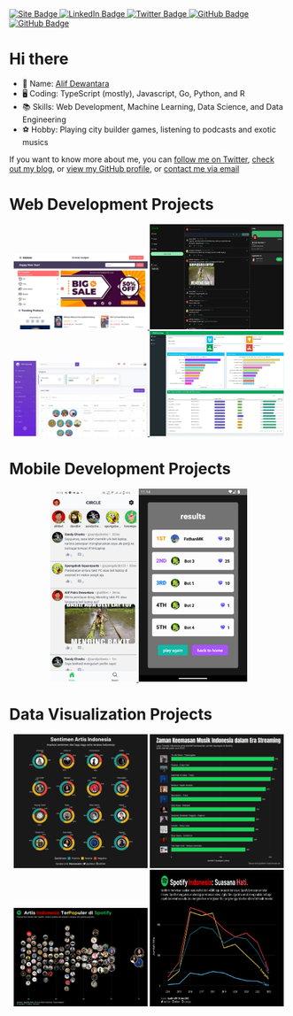 <div id="badges">
   <a href="https://alifdwt.github.io" target="_blank">
    <img src="https://img.shields.io/badge/alifdwt.github.io-black?style=for-the-badge&logo=internet&logoColor=white" alt="Site Badge"/>
  </a>
  <a href="https://www.linkedin.com/in/alifdwt/" target="_blank">
    <img src="https://img.shields.io/badge/LinkedIn-black?style=for-the-badge&logo=linkedin&logoColor=white" alt="LinkedIn Badge"/>
  </a>
  <a href="https://twitter.com/alifdwt" target="_blank">
    <img src="https://img.shields.io/badge/Twitter-black?style=for-the-badge&logo=twitter&logoColor=white" alt="Twitter Badge"/>
  </a>
  <a href="https://github.com/alifdwt" target="_blank">
    <img src="https://img.shields.io/badge/Github-black?style=for-the-badge&logo=github&logoColor=white" alt="GitHub Badge"/>
  </a>
  <a href="mailto: aputradewantara@gmail.com" target="_blank">
    <img src="https://img.shields.io/badge/Email-black?style=for-the-badge&logo=gmail&logoColor=white" alt="GitHub Badge"/>
  </a>
</div>

# Hi there

- 👨 Name: [Alif Dewantara](https://github.com/alifdwt)
- 🖥️ Coding: TypeScript (mostly), Javascript, Go, Python, and R
- 📚 Skills: Web Development, Machine Learning, Data Science, and Data Engineering
- ⚽ Hobby: Playing city builder games, listening to podcasts and exotic musics

If you want to know more about me, you can [follow me on Twitter](https://twitter.com/alifdwt), [check out my blog](https://alifdwt.github.io), or [view my GitHub profile](https://github.com/alifdwt), or [contact me via email](mailto:aputradewantara@gmail.com)

# Web Development Projects

<p align="center">
    <a href="https://haiwan.vercel.app">
        <img src="./screenshots/haiwan/haiwan-home-1.jpeg" width="48%">
    </a>
    <a href="https://github.com/alifdwt/threads-circle">
        <img src="./screenshots/circle/circle-1.jpg" width="48%" height="190px">
    </a><br />
    <a href="https://github.com/alifdwt/trivia-game-keren">
        <img src="./screenshots/trivia/trivia-admin-user-1.jpeg" width="48%">
    </a>
    <a href="https://bit.ly/48fTEUd">
        <img src="./screenshots/ppdb/ppdb-home-1.jpg" width="48%" height="190px">
    </a>
</p>

# Mobile Development Projects

<p align="center">
    <a href="https://github.com/FathanMK/Trivia-Game">
        <img src="./screenshots/circle/circle-m-1.jpg" width="31%">
    </a>
    <a href="https://github.com/FathanMK/Trivia-Game">
        <img src="./screenshots/trivia/trivia-m-1.jpg" width="39%">
    </a>
</p>

# Data Visualization Projects

<p align="center">
    <a href="https://github.com/alifdwt/Visualif/blob/main/Sentimen-Artis-Indo/sentimen-artis-indo.png"><img src="https://raw.githubusercontent.com/alifdwt/Visualif/main/Sentimen-Artis-Indo/sentimen-artis-indo.png" width="48%"></a>
    <a href="https://github.com/alifdwt/Visualif/blob/main/Spotify-Top-Tracks-Indo"><img src="https://github.com/alifdwt/Visualif/raw/main/Spotify-Top-Tracks-Indo/spotify-top-tracks.png" width="48%"></a><br />
    <a href="https://github.com/alifdwt/Visualif/blob/main/Spotify-Top-Artis-Indo"><img src="https://github.com/alifdwt/Visualif/raw/main/Spotify-Top-Artis-Indo/images/plots/indos-popular-artists.png" width="48%"></a>
    <a href="https://github.com/alifdwt/Visualif/blob/main/Spotify-Top-Artis-Indo"><img src="https://github.com/alifdwt/Visualif/raw/main/Spotify-Indo-Mood/spotify-indo-mood.png" width="48%" height="247px"></a>
</p>
